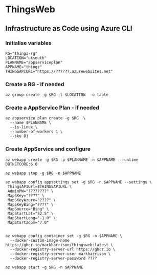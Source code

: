 # ThingsWeb 

## Infrastructure as Code using Azure CLI 

### Initialise variables

```
RG="thingz-rg"
LOCATION="uksouth"
PLANNAME="appserviceplan"
APPNAME="thingz"
THINGSAPIURL="https://??????.azurewebsites.net"

```

### Create a RG - if needed

```
az group create -g $RG -l $LOCATION  -o table 

```

### Create a AppService Plan - if needed

```
az appservice plan create -g $RG  \
  --name $PLANNAME \
  --is-linux \
  --number-of-workers 1 \
  --sku B1

```   

### Create AppService and configure

```
az webapp create -g $RG -p $PLANNAME -n $APPNAME --runtime DOTNETCORE:6.0

az webapp stop -g $RG -n $APPNAME

az webapp config appsettings set -g $RG -n $APPNAME --settings \
 ThingsAPIUrl=$THINGSAPIURL \
 AdminPW="????????" \
 MapSKey="????" \
 MapSKeyAzure="????" \
 MapSKeyBing="????" \
 MapSource="Bing" \
 MapStartLat="52.5" \
 MapStartLong="-1.0" \
 MapStartZoom="7.0"


az webapp config container set -g $RG -n $APPNAME \
  --docker-custom-image-name https://ghcr.io/markharrison/thingsweb:latest \
  --docker-registry-server-url https://ghcr.io \
  --docker-registry-server-user markharrison \
  --docker-registry-server-password ???? 

az webapp start -g $RG -n $APPNAME

```